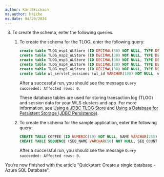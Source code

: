 ```yaml
---
author: KarlErickson
ms.author: haiche
ms.date: 04/29/2024
---
```


3. To create the schema, enter the following queries:

   1. To create the schema for the TLOG, enter the following query:

      ```sql
      create table TLOG_msp1_WLStore (ID DECIMAL(38) NOT NULL, TYPE DECIMAL(38) NOT NULL, HANDLE DECIMAL(38) NOT NULL, RECORD VARBINARY(MAX) NOT NULL, PRIMARY KEY (ID));
      create table TLOG_msp2_WLStore (ID DECIMAL(38) NOT NULL, TYPE DECIMAL(38) NOT NULL, HANDLE DECIMAL(38) NOT NULL, RECORD VARBINARY(MAX) NOT NULL, PRIMARY KEY (ID));
      create table TLOG_msp3_WLStore (ID DECIMAL(38) NOT NULL, TYPE DECIMAL(38) NOT NULL, HANDLE DECIMAL(38) NOT NULL, RECORD VARBINARY(MAX) NOT NULL, PRIMARY KEY (ID));
      create table TLOG_msp4_WLStore (ID DECIMAL(38) NOT NULL, TYPE DECIMAL(38) NOT NULL, HANDLE DECIMAL(38) NOT NULL, RECORD VARBINARY(MAX) NOT NULL, PRIMARY KEY (ID));
      create table TLOG_msp5_WLStore (ID DECIMAL(38) NOT NULL, TYPE DECIMAL(38) NOT NULL, HANDLE DECIMAL(38) NOT NULL, RECORD VARBINARY(MAX) NOT NULL, PRIMARY KEY (ID));
      create table wl_servlet_sessions (wl_id VARCHAR(100) NOT NULL, wl_context_path VARCHAR(100) NOT NULL, wl_is_new CHAR(1), wl_create_time DECIMAL(20), wl_is_valid CHAR(1), wl_session_values VARBINARY(MAX), wl_access_time DECIMAL(20), wl_max_inactive_interval INTEGER, PRIMARY KEY (wl_id, wl_context_path));
      ```

      After a successful run, you should see the message `Query succeeded: Affected rows: 0`.

      These database tables are used for storing transaction log (TLOG) and session data for your WLS clusters and app. For more information, see [Using a JDBC TLOG Store](https://docs.oracle.com/en/middleware/standalone/weblogic-server/14.1.1.0/store/jdbc.html#GUID-6522B5CF-0775-4EEE-BF23-A5AD2C0F08EF) and [Using a Database for Persistent Storage (JDBC Persistence)](https://docs.oracle.com/en/middleware/standalone/weblogic-server/14.1.1.0/wbapp/sessions.html#GUID-32648CF4-5189-43BB-B0FE-4A99B4EF9FDA).

   1. To create the schema for the sample application, enter the following query:

      ```sql
      CREATE TABLE COFFEE (ID NUMERIC(19) NOT NULL, NAME VARCHAR(255) NULL, PRICE FLOAT(32) NULL, PRIMARY KEY (ID));
      CREATE TABLE SEQUENCE (SEQ_NAME VARCHAR(50) NOT NULL, SEQ_COUNT NUMERIC(28) NULL, PRIMARY KEY (SEQ_NAME));
      ```

      After a successful run, you should see the message `Query succeeded: Affected rows: 0`.

You're now finished with the article "Quickstart: Create a single database - Azure SQL Database".
